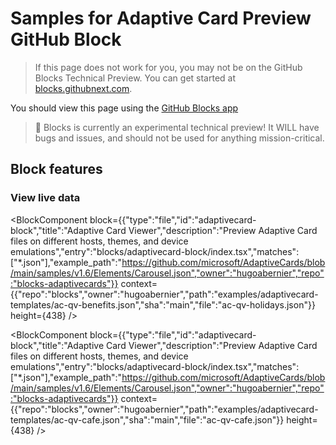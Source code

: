 # Samples for Adaptive Card Preview GitHub Block

> If this page does not work for you, you may not be on the GitHub Blocks Technical Preview. You can get started at [blocks.githubnext.com](https://blocks.githubnext.com).

You should view this page using the [GitHub Blocks app](https://blocks.githubnext.com/hugoabernier/blocks)


> 🚨 Blocks is currently an experimental technical preview! It WILL have bugs and issues, and should not be used for anything mission-critical.

## Block features

### View live data

<BlockComponent
block={{"type":"file","id":"adaptivecard-block","title":"Adaptive Card Viewer","description":"Preview Adaptive Card files on different hosts, themes, and device emulations","entry":"blocks/adaptivecard-block/index.tsx","matches":["*.json"],"example_path":"https://github.com/microsoft/AdaptiveCards/blob/main/samples/v1.6/Elements/Carousel.json","owner":"hugoabernier","repo":"blocks-adaptivecards"}}
context={{"repo":"blocks","owner":"hugoabernier","path":"examples/adaptivecard-templates/ac-qv-benefits.json","sha":"main","file":"ac-qv-holidays.json"}}
height={438}
/>

<BlockComponent
block={{"type":"file","id":"adaptivecard-block","title":"Adaptive Card Viewer","description":"Preview Adaptive Card files on different hosts, themes, and device emulations","entry":"blocks/adaptivecard-block/index.tsx","matches":["*.json"],"example_path":"https://github.com/microsoft/AdaptiveCards/blob/main/samples/v1.6/Elements/Carousel.json","owner":"hugoabernier","repo":"blocks-adaptivecards"}}
context={{"repo":"blocks","owner":"hugoabernier","path":"examples/adaptivecard-templates/ac-qv-cafe.json","sha":"main","file":"ac-qv-cafe.json"}}
height={438}
/>


